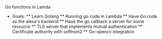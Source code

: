Go functions in Lamda

* Goals:
** Learn Golang
** Running go code in Lambda
** Have Go code as the alexa's backend
** Have the go callback a server for some resource
** TLS server that implements mutual authentication
** Certificate authority with softhsm2
** Go-opencv integration
